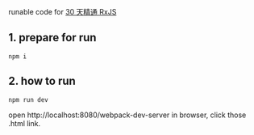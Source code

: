 runable code for [30 天精通 RxJS](https://ithelp.ithome.com.tw/users/20103367/ironman/1199)

## 1. prepare for run
`npm i`

## 2. how to run
`npm run dev`

open http://localhost:8080/webpack-dev-server in browser, click those .html link.